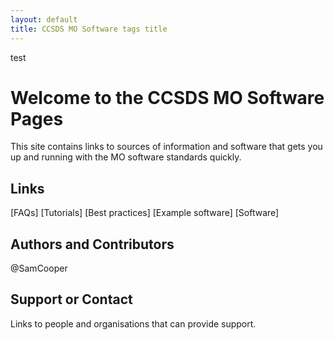 ```yaml
---
layout: default
title: CCSDS MO Software tags title
---
```


test

# Welcome to the CCSDS MO Software Pages

This site contains links to sources of information and software that gets you up and running with the MO software standards quickly.

## Links

[FAQs]
[Tutorials]
[Best practices]
[Example software]
[Software]

## Authors and Contributors

@SamCooper

## Support or Contact

Links to people and organisations that can provide support.


